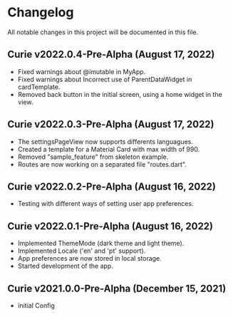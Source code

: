 # Changelog

All notable changes in this project will be documented in this file.

## Curie v2022.0.4-Pre-Alpha (August 17, 2022)

- Fixed warnings about @imutable in MyApp.
- Fixed warnings about Incorrect use of ParentDataWidget in cardTemplate.
- Removed back button in the initial screen, using a home widget in the view.

## Curie v2022.0.3-Pre-Alpha (August 17, 2022)

- The settingsPageView now supports differents languagues.
- Created a template for a Material Card with max width of 990.
- Removed "sample_feature" from skeleton example.
- Routes are now working on a separated file "routes.dart".

## Curie v2022.0.2-Pre-Alpha (August 16, 2022)

- Testing with different ways of setting user app preferences.

## Curie v2022.0.1-Pre-Alpha (August 16, 2022)

- Implemented ThemeMode (dark theme and light theme).
- Implemented Locale ('en' and 'pt' support).
- App preferences are now stored in local storage.
- Started development of the app.

## Curie v2021.0.0-Pre-Alpha (December 15, 2021)

- initial Config
